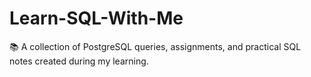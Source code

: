 # Learn-SQL-With-Me
📚 A collection of PostgreSQL queries, assignments, and practical SQL notes created during my learning.
